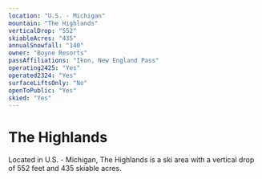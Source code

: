 ```yaml
---
location: "U.S. - Michigan"
mountain: "The Highlands"
verticalDrop: "552"
skiableAcres: "435"
annualSnowfall: "140"
owner: "Boyne Resorts"
passAffiliations: "Ikon, New England Pass"
operating2425: "Yes"
operated2324: "Yes"
surfaceLiftsOnly: "No"
openToPublic: "Yes"
skied: "Yes"
---
```


# The Highlands

Located in U.S. - Michigan, The Highlands is a ski area with a vertical drop of 552 feet and 435 skiable acres.
